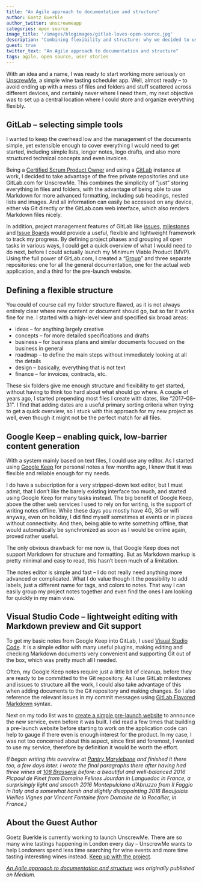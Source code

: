 ```yaml
---
title: "An Agile approach to documentation and structure"
author: Goetz Buerkle
author_twitter: unscrewmeapp
categories: open source
image_title: '/images/blogimages/gitlab-loves-open-source.jpg'
description: "Combining flexibility and structure: why we decided to use GitLab.com for all UnscrewMe documentation and code to keep an overview, always find the relevant information quickly, and easily track progress."
guest: true
twitter_text: "An Agile approach to documentation and structure"
tags: agile, open source, user stories
---
```


With an idea and a name, I was ready to start working more seriously on
[UnscrewMe](http://unscrewme.co.uk/), a simple wine tasting scheduler app. Well, almost ready – to avoid ending up with a
mess of files and folders and stuff scattered across different devices, and
certainly never where I need them, my next objective was to set up a central
location where I could store and organize everything flexibly.

<!-- more -->

## GitLab – selecting simple tools

I wanted to keep the overhead low and the management of the documents simple,
yet extensible enough to cover everything I would need to get started, including
simple lists, longer notes, logo drafts, and also more structured technical
concepts and even invoices.

Being a [Certified Scrum Product Owner](https://www.scrumalliance.org/certifications/practitioners/cspo-certification) and using a [GitLab](/) instance at work, I decided to take advantage of the free private repositories and use GitLab.com for UnscrewMe. This combines the simplicity of “just” storing everything in files and folders, with the advantage of being able to use Markdown for more advanced formatting, including sub headings, nested lists and images. And all information can easily be accessed on any device, either via Git directly or the GitLab.com web interface, which also renders Markdown files nicely.

In addition, project management features of GitLab like [issues](https://docs.gitlab.com/ee/user/project/issues/), [milestones](https://docs.gitlab.com/ee/user/project/milestones/) and
[Issue Boards](/stages-devops-lifecycle/issueboard/) would provide a useful, flexible and lightweight framework to
track my progress. By defining project phases and grouping all open tasks in
various ways, I could get a quick overview of what I would need to do next,
before I could actually launch my Minimum Viable Product (MVP).
Using the full power of GitLab.com, I created a “[Group](https://docs.gitlab.com/ee/user/group/index.html)” and three separate
repositories: one for all the general documentation, one for the actual web
application, and a third for the pre-launch website.

## Defining a flexible structure

You could of course call my folder structure flawed, as it is not always entirely
clear where new content or document should go, but so far it works fine for me.
I started with a high-level view and specified six broad areas:
* ideas – for anything largely creative
* concepts – for more detailed specifications and drafts
* business – for business plans and similar documents focused on the business in general
* roadmap – to define the main steps without immediately looking at all the details
* design – basically, everything that is not text
* finance – for invoices, contracts, etc.

These six folders give me enough structure and flexibility to get started,
without having to think too hard about what should go where.
A couple of years ago, I started prepending most files I create with dates,
like “2017–08–31". I find that adding dates are a useful primary sorting
criteria when trying to get a quick overview, so I stuck with this approach for
my new project as well, even though it might not be the perfect match for all files.

## Google Keep – enabling quick, low-barrier content generation

With a system mainly based on text files, I could use any editor. As I started
using [Google Keep](https://www.google.com/keep/) for personal notes a few
months ago, I knew that it was flexible and reliable enough for my needs.

I do have a subscription for a very stripped-down text editor, but I must admit,
that I don’t like the barely existing interface too much, and started using
Google Keep for many tasks instead. The big benefit of Google Keep, above the
other web services I used to rely on for writing, is the support of writing
notes offline. While these days you mostly have 4G, 3G or wifi anyway, even on
holiday, I did find myself sometimes at events or in places without connectivity.
And then, being able to write something offline, that would automatically be
synchronized as soon as I would be online again, proved rather useful.

The only obvious drawback for me now is, that Google Keep does not support
Markdown for structure and formatting. But as Markdown markup is pretty minimal
and easy to read, this hasn’t been much of a limitation.

The notes editor is simple and fast – I do not really need anything more
advanced or complicated. What I do value though it the possibility to add labels,
just a different name for tags, and colors to notes. That way I can easily
group my project notes together and even find the ones I am looking for quickly
in my main view.

## Visual Studio Code – lightweight editing with Markdown preview and Git support

To get my basic notes from Google Keep into GitLab, I used [Visual Studio Code](https://code.visualstudio.com/).
It is a simple editor with many useful plugins, making editing and checking
Markdown documents very convenient and supporting Git out of the box, which was
pretty much all I needed.

Often, my Google Keep notes require just a little bit of cleanup, before they
are ready to be committed to the Git repository.
As I use GitLab milestones and issues to structure all the work, I could also
take advantage of this when adding documents to the Git repository and making
changes. So I also reference the relevant issues in my commit messages using
[GitLab Flavored Markdown](https://docs.gitlab.com/ee/user/markdown.html#gitlab-flavored-markdown-gfm) syntax.

Next on my todo list was to [create a simple pre-launch website](https://medium.com/unscrewme/claiming-the-name-257b59d979b)
to announce the new service, even before it was built. I did read a few times
that building a pre-launch website before starting to work on the application
code can help to gauge if there even is enough interest for the product. In my
case, I was not too concerned about this aspect, since first and foremost, I
wanted to use my service, therefore by definition it would be worth the effort.

*(I began writing this overview at [Pantry Marylebone](https://www.pantrymarylebone.com/)
and finished it there too, a few days later. I wrote the final paragraphs there
after having had three wines at [108 Brasserie](http://108brasserie.com/) before:
a beautiful and well-balanced 2016 Picpoul de Pinet from Domaine Felines Jourdan
in Languedoc in France, a surprisingly light and smooth 2016 Montepulciano
d’Abruzzo from Il Faggio in Italy and a somewhat harsh and slightly disappointing
2016 Beaujolais Vieilles Vignes par Vincent Fontaine from Domaine de la Rocailler, in France.)*

## About the Guest Author

Goetz Buerkle is currently working to launch UnscrewMe. There are so many wine
tastings happening in London every day – UnscrewMe wants to help Londoners spend
less time searching for wine events and more time tasting interesting wines
instead. [Keep up with the project](http://unscrewme.co.uk/).


*[An Agile approach to documentation and structure](https://medium.com/unscrewme/an-agile-approach-to-documentation-and-structure-5fe4a14a6f2f) was originally published on Medium.*
